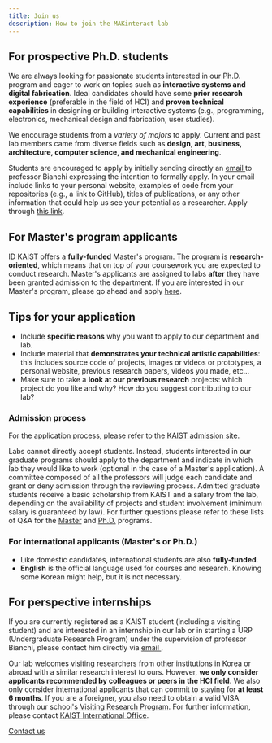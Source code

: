 ```yaml
---
title: Join us
description: How to join the MAKinteract lab
---
```


## For prospective Ph.D. students

We are always looking for passionate students interested in our Ph.D. program and eager to work on topics such as **interactive systems and digital fabrication**. Ideal candidates should have some **prior research experience** (preferable in the field of HCI) and **proven technical capabilities** in designing or building interactive systems (e.g., programming, electronics, mechanical design and fabrication, user studies).

We encourage students from a _variety of majors_ to apply. Current and past lab members came from diverse fields such as **design, art, business, architecture, computer science, and mechanical engineering**. 

Students are encouraged to apply by initially sending directly an <a href="#" onclick="(function(){window.open('mailto:andrea@kaist.ac.kr');})()">email <i class="fas fa-envelope"></i></a> to professor Bianchi expressing the intention to formally apply. In your email include links to your personal website, examples of code from your repositories (e.g., a link to GitHub), titles of publications, or any other information that could help us see your potential as a researcher. Apply through [this link](https://admission.kaist.ac.kr).

## For Master's program applicants

ID KAIST offers a **fully-funded** Master's program. The program is **research-oriented**, which means that on top of your coursework you are expected to conduct research. Master's applicants are assigned to labs **after** they have been granted admission to the department. If you are interested in our Master's program, please go ahead and apply [here](https://admission.kaist.ac.kr).


## Tips for your application

- Include **specific reasons** why you want to apply to our department and lab.
- Include material that **demonstrates your technical artistic capabilities**: this includes source code of projects, images or videos or prototypes, a personal website, previous research papers, videos you made, etc...
- Make sure to take a **look at our previous research** projects: which project do you like and why? How do you suggest contributing to our lab?

### Admission process

For the application process, please refer to the [KAIST admission site](https://admission.kaist.ac.kr).

Labs cannot directly accept students. Instead, students interested in our graduate programs should apply to the department and indicate in which lab they would like to work (optional in the case of a Master's application). A committee composed of all the professors will judge each candidate and grant or deny admission through the reviewing process. Admitted graduate students receive a basic scholarship from KAIST and a salary from the lab, depending on the availability of projects and student involvement (minimum salary is guaranteed by law). For further questions please refer to these lists of Q&A for the [Master](http://id.kaist.ac.kr/index.php?mid=masterp#) and [Ph.D.](http://id.kaist.ac.kr/index.php?mid=phdp) programs.

### For international applicants (Master's or Ph.D.)

- Like domestic candidates, international students are also **fully-funded**.
- **English** is the official language used for courses and research. Knowing some Korean might help, but it is not necessary.

## For perspective internships

If you are currently registered as a KAIST student (including a visiting student) and are interested in an internship in our lab or in starting a URP (Undergraduate Research Program) under the supervision of professor Bianchi, please contact him directly via <a href="#" onclick="(function(){window.open('mailto:andrea@kaist.ac.kr');})()">email <i class="fas fa-envelope"></i></a>.

Our lab welcomes visiting researchers from other institutions in Korea or abroad with a similar research interest to ours. However, **we only consider applicants recommended by colleagues or peers in the HCI field**. We also only consider international applicants that can commit to staying for **at least 6 months**. If you are a foreigner, you also need to obtain a valid VISA through our school's [Visiting Research Program](https://io.kaist.ac.kr/menu/io.do?mguid=D4CD2D0A-21E5-E511-940C-2C44FD7DF8B9). For further information, please contact [KAIST International Office](https://io.kaist.ac.kr/).

<a href="contact.html" class="button button--large">Contact us</a>